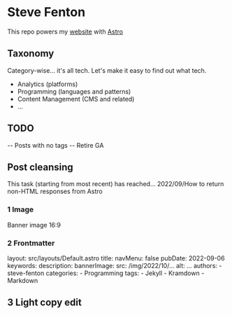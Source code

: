 # Steve Fenton

This repo powers my [website](https://www.stevefenton.co.uk) with [Astro](https://astro.build)

## Taxonomy

Category-wise... it's all tech. Let's make it easy to find out what tech.

- Analytics (platforms)
- Programming (languages and patterns)
- Content Management (CMS and related)
- ...

## TODO

-- Posts with no tags
-- Retire GA

## Post cleansing

This task (starting from most recent) has reached... 2022/09/How to return non-HTML responses from Astro

### 1 Image

Banner image 16:9

### 2 Frontmatter

layout: src/layouts/Default.astro
title: 
navMenu: false
pubDate: 2022-09-06
keywords: 
description: 
bannerImage:
  src: /img/2022/10/...
  alt: ...
authors:
    - steve-fenton
categories:
    - Programming
tags:
    - Jekyll
    - Kramdown
    - Markdown

## 3 Light copy edit